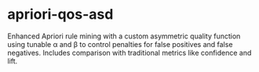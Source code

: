 # apriori-qos-asd
Enhanced Apriori rule mining with a custom asymmetric quality function using tunable α and β to control penalties for false positives and false negatives. Includes comparison with traditional metrics like confidence and lift.
